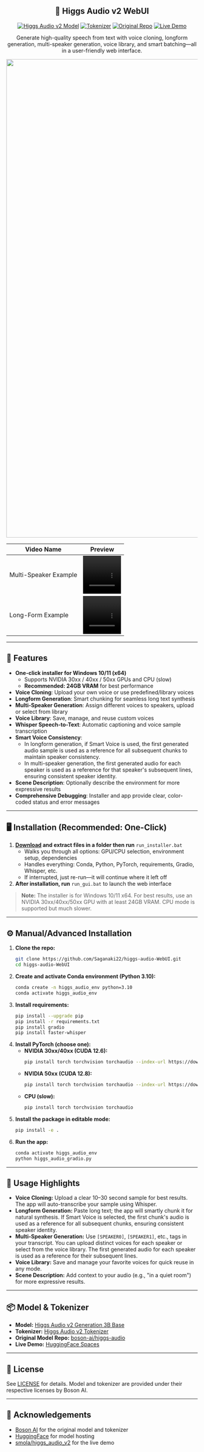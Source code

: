 <div align="center">
  
## 🎵 Higgs Audio v2 WebUI
[![Higgs Audio v2 Model](https://img.shields.io/badge/HuggingFace-Model-blue?logo=huggingface)](https://huggingface.co/bosonai/higgs-audio-v2-generation-3B-base)
[![Tokenizer](https://img.shields.io/badge/HuggingFace-Tokenizer-orange?logo=huggingface)](https://huggingface.co/bosonai/higgs-audio-v2-tokenizer)
[![Original Repo](https://img.shields.io/badge/GitHub-boson--ai%2Fhiggs--audio-black?logo=github)](https://github.com/boson-ai/higgs-audio)
[![Live Demo](https://img.shields.io/badge/HuggingFace-Live%20Demo-green?logo=huggingface)](https://huggingface.co/spaces/smola/higgs_audio_v2)

Generate high-quality speech from text with voice cloning, longform generation, multi-speaker generation, voice library, and smart batching—all in a user-friendly web interface.

<img width="2296" height="1260" alt="image" src="https://github.com/user-attachments/assets/5d12b595-c090-4943-bf33-89577e967e73" />
</div>

| Video Name             | Preview |
|------------------------|---------|
| Multi-Speaker Example | <video width="100" height="100" controls><source src="https://github.com/user-attachments/assets/ca267168-52cd-48f8-8713-5fd36ad5bf62" type="video/mp4"></video> |
| Long-Form Example     | <video width="100" height="100" controls><source src="https://github.com/user-attachments/assets/665957f5-a874-4805-970d-1e8e061b30b9" type="video/mp4"></video> |


---

## 🚀 Features

- **One-click installer for Windows 10/11 (x64)**
  - Supports NVIDIA 30xx / 40xx / 50xx GPUs and CPU (slow)
  - **Recommended: 24GB VRAM** for best performance
- **Voice Cloning**: Upload your own voice or use predefined/library voices
- **Longform Generation**: Smart chunking for seamless long text synthesis
- **Multi-Speaker Generation**: Assign different voices to speakers, upload or select from library
- **Voice Library**: Save, manage, and reuse custom voices
- **Whisper Speech-to-Text**: Automatic captioning and voice sample transcription
- **Smart Voice Consistency**:
  - In longform generation, if Smart Voice is used, the first generated audio sample is used as a reference for all subsequent chunks to maintain speaker consistency.
  - In multi-speaker generation, the first generated audio for each speaker is used as a reference for that speaker's subsequent lines, ensuring consistent speaker identity.
- **Scene Description**: Optionally describe the environment for more expressive results
- **Comprehensive Debugging**: Installer and app provide clear, color-coded status and error messages

---

## 🖥️ Installation (Recommended: One-Click)

1. **[Download](https://github.com/Saganaki22/higgs-audio-WebUI/releases/tag/One-click-installer) and extract files in a folder then run** `run_installer.bat`
    - Walks you through all options: GPU/CPU selection, environment setup, dependencies
    - Handles everything: Conda, Python, PyTorch, requirements, Gradio, Whisper, etc.
    - If interrupted, just re-run—it will continue where it left off
2. **After installation, run** `run_gui.bat` to launch the web interface

> **Note:** The installer is for Windows 10/11 x64. For best results, use an NVIDIA 30xx/40xx/50xx GPU with at least 24GB VRAM. CPU mode is supported but much slower.

---

## ⚙️ Manual/Advanced Installation

1. **Clone the repo:**
   ```bash
   git clone https://github.com/Saganaki22/higgs-audio-WebUI.git
   cd higgs-audio-WebUI
   ```
2. **Create and activate Conda environment (Python 3.10):**
   ```bash
   conda create -n higgs_audio_env python=3.10
   conda activate higgs_audio_env
   ```
3. **Install requirements:**
   ```bash
   pip install --upgrade pip
   pip install -r requirements.txt
   pip install gradio
   pip install faster-whisper
   ```
4. **Install PyTorch (choose one):**
   - **NVIDIA 30xx/40xx (CUDA 12.6):**
     ```bash
     pip install torch torchvision torchaudio --index-url https://download.pytorch.org/whl/cu126
     ```
   - **NVIDIA 50xx (CUDA 12.8):**
     ```bash
     pip install torch torchvision torchaudio --index-url https://download.pytorch.org/whl/cu128
     ```
   - **CPU (slow):**
     ```bash
     pip install torch torchvision torchaudio
     ```
5. **Install the package in editable mode:**
   ```bash
   pip install -e .
   ```
6. **Run the app:**
   ```bash
   conda activate higgs_audio_env
   python higgs_audio_gradio.py
   ```

---

## 📝 Usage Highlights

- **Voice Cloning:** Upload a clear 10–30 second sample for best results. The app will auto-transcribe your sample using Whisper.
- **Longform Generation:** Paste long text; the app will smartly chunk it for natural synthesis. If Smart Voice is selected, the first chunk's audio is used as a reference for all subsequent chunks, ensuring consistent speaker identity.
- **Multi-Speaker Generation:** Use `[SPEAKER0]`, `[SPEAKER1]`, etc., tags in your transcript. You can upload distinct voices for each speaker or select from the voice library. The first generated audio for each speaker is used as a reference for their subsequent lines.
- **Voice Library:** Save and manage your favorite voices for quick reuse in any mode.
- **Scene Description:** Add context to your audio (e.g., "in a quiet room") for more expressive results.

---

## 📦 Model & Tokenizer

- **Model:** [Higgs Audio v2 Generation 3B Base](https://huggingface.co/bosonai/higgs-audio-v2-generation-3B-base)
- **Tokenizer:** [Higgs Audio v2 Tokenizer](https://huggingface.co/bosonai/higgs-audio-v2-tokenizer)
- **Original Model Repo:** [boson-ai/higgs-audio](https://github.com/boson-ai/higgs-audio)
- **Live Demo:** [HuggingFace Spaces](https://huggingface.co/spaces/smola/higgs_audio_v2)

---

## 📄 License

See [LICENSE](LICENSE) for details. Model and tokenizer are provided under their respective licenses by Boson AI.

---

## 🙏 Acknowledgements

- [Boson AI](https://github.com/boson-ai/higgs-audio) for the original model and tokenizer
- [HuggingFace](https://huggingface.co/bosonai/higgs-audio-v2-generation-3B-base) for model hosting
- [smola/higgs_audio_v2](https://huggingface.co/spaces/smola/higgs_audio_v2) for the live demo
